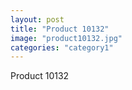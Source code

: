 ```yaml
---
layout: post
title: "Product 10132"
image: "product10132.jpg"
categories: "category1"
---
```

Product 10132
